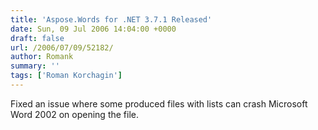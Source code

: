 ```yaml
---
title: 'Aspose.Words for .NET 3.7.1 Released'
date: Sun, 09 Jul 2006 14:04:00 +0000
draft: false
url: /2006/07/09/52182/
author: Romank
summary: ''
tags: ['Roman Korchagin']
---
```


Fixed an issue where some produced files with lists can crash Microsoft Word 2002 on opening the file.







